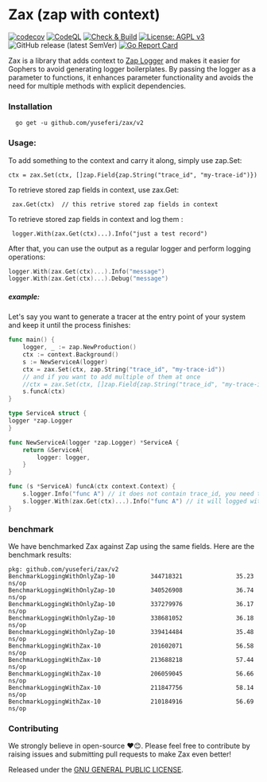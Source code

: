 # Zax (zap with context)
[![codecov](https://codecov.io/github/yuseferi/zax/branch/codecov-integration/graph/badge.svg?token=64IHXT3ROF)](https://codecov.io/github/yuseferi/zax)
[![CodeQL](https://github.com/yuseferi/zax/actions/workflows/github-code-scanning/codeql/badge.svg)](https://github.com/yuseferi/zax/actions/workflows/github-code-scanning/codeql)
[![Check & Build](https://github.com/yuseferi/zax/actions/workflows/ci.yml/badge.svg)](https://github.com/yuseferi/zax/actions/workflows/ci.yml)
[![License: AGPL v3](https://img.shields.io/badge/License-AGPL_v3-blue.svg)](https://www.gnu.org/licenses/agpl-3.0)
![GitHub release (latest SemVer)](https://img.shields.io/github/v/release/yuseferi/zax)
[![Go Report Card](https://goreportcard.com/badge/github.com/yuseferi/zax)](https://goreportcard.com/report/github.com/yuseferi/zax)

Zax is a library that adds context to [Zap Logger](https://github.com/uber-go/zap) and makes it easier for Gophers to avoid generating logger boilerplates. By passing the logger as a parameter to functions, it enhances parameter functionality and avoids the need for multiple methods with explicit dependencies.

### Installation

```shell
  go get -u github.com/yuseferi/zax/v2
```

### Usage:
To add something to the context and carry it along, simply use zap.Set:

    ctx = zax.Set(ctx, []zap.Field{zap.String("trace_id", "my-trace-id")})

To retrieve stored zap fields in context, use zax.Get:

     zax.Get(ctx)  // this retrive stored zap fields in context 

To retrieve stored zap fields in context and log them :

     logger.With(zax.Get(ctx)...).Info("just a test record")


After that, you can use the output as a regular logger and perform logging operations:

```Go
logger.With(zax.Get(ctx)...).Info("message")
logger.With(zax.Get(ctx)...).Debug("message")
```



##### example:
Let's say you want to generate a tracer at the entry point of your system and keep it until the process finishes:

```Go
func main() {
    logger, _ := zap.NewProduction()
    ctx := context.Background()
    s := NewServiceA(logger)
    ctx = zax.Set(ctx, zap.String("trace_id", "my-trace-id"))  
    // and if you want to add multiple of them at once
    //ctx = zax.Set(ctx, []zap.Field{zap.String("trace_id", "my-trace-id"),zap.String("span_id", "my-span-id")})
    s.funcA(ctx)
}

type ServiceA struct {
logger *zap.Logger
}

func NewServiceA(logger *zap.Logger) *ServiceA {
    return &ServiceA{
        logger: logger,
    }
}

func (s *ServiceA) funcA(ctx context.Context) {
    s.logger.Info("func A") // it does not contain trace_id, you need to add it manually
	s.logger.With(zax.Get(ctx)...).Info("func A") // it will logged with "trace_id" = "my-trace-id"
}

```
### benchmark
We have benchmarked Zax against Zap using the same fields. Here are the benchmark results:

```
pkg: github.com/yuseferi/zax/v2
BenchmarkLoggingWithOnlyZap-10          344718321               35.23 ns/op
BenchmarkLoggingWithOnlyZap-10          340526908               36.74 ns/op
BenchmarkLoggingWithOnlyZap-10          337279976               36.17 ns/op
BenchmarkLoggingWithOnlyZap-10          338681052               36.18 ns/op
BenchmarkLoggingWithOnlyZap-10          339414484               35.48 ns/op
BenchmarkLoggingWithZax-10              201602071               56.58 ns/op
BenchmarkLoggingWithZax-10              213688218               57.44 ns/op
BenchmarkLoggingWithZax-10              206059045               56.66 ns/op
BenchmarkLoggingWithZax-10              211847756               58.14 ns/op
BenchmarkLoggingWithZax-10              210184916               56.69 ns/op

```

### Contributing
We strongly believe in open-source ❤️😊. Please feel free to contribute by raising issues and submitting pull requests to make Zax even better!


Released under the [GNU GENERAL PUBLIC LICENSE](LICENSE).




